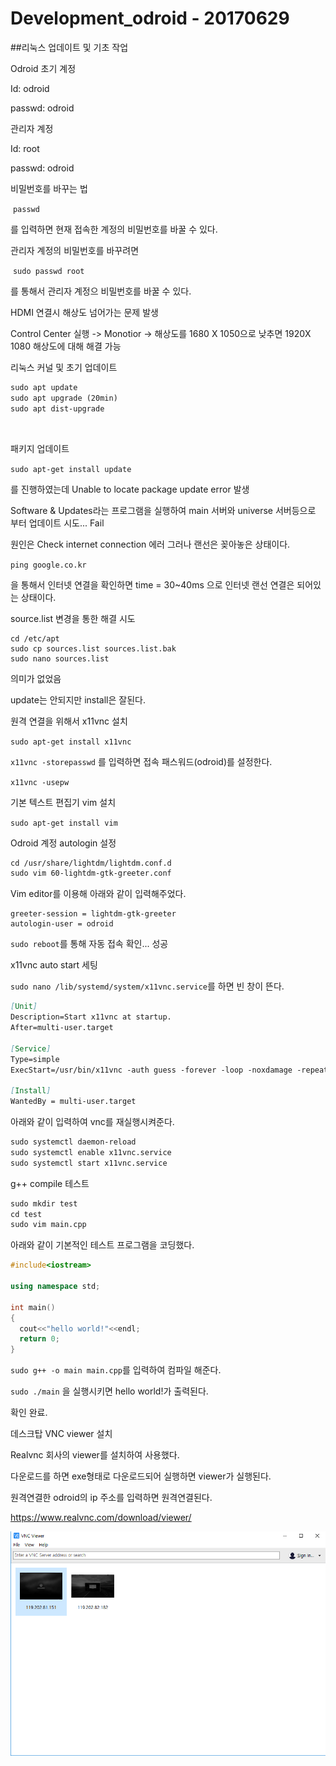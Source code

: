 # Development_odroid - 20170629



##리눅스 업데이트 및 기초 작업


Odroid 초기 계정

Id: odroid

passwd: odroid



관리자 계정

Id: root

passwd: odroid



비밀번호를 바꾸는 법

​		`passwd`

를 입력하면 현재 접속한 계정의 비밀번호를 바꿀 수 있다.



관리자 계정의 비밀번호를 바꾸려면

​		`sudo passwd root`

를 통해서 관리자 계정으 비밀번호를 바꿀 수 있다.



HDMI 연결시 해상도 넘어가는 문제 발생

Control Center 실행 -> Monotior -> 해상도를 1680 X 1050으로 낮추면 1920X 1080 해상도에 대해 해결 가능



리눅스 커널 및 초기 업데이트

```markdown
sudo apt update
sudo apt upgrade (20min)
sudo apt dist-upgrade
```

​	

패키지 업데이트

`sudo apt-get install update`

를 진행하였는데 Unable to locate package update error 발생

Software & Updates라는 프로그램을 실행하여 main 서버와 universe 서버등으로 부터 업데이트 시도... Fail

원인은 Check internet connection 에러 그러나 랜선은 꽂아놓은 상태이다.

`ping google.co.kr `

을 통해서 인터넷 연결을 확인하면 time = 30~40ms 으로 인터넷 랜선 연결은 되어있는 상태이다.



source.list 변경을 통한 해결 시도

```
cd /etc/apt
sudo cp sources.list sources.list.bak
sudo nano sources.list
```

의미가 없었음



update는 안되지만 install은 잘된다.

원격 연결을 위해서 x11vnc 설치

`sudo apt-get install x11vnc`

`x11vnc -storepasswd` 를 입력하면 접속 패스워드(odroid)를 설정한다.

`x11vnc -usepw`



기본 텍스트 편집기 vim 설치

`sudo apt-get install vim`



Odroid 계정 autologin 설정

```markdown
cd /usr/share/lightdm/lightdm.conf.d
sudo vim 60-lightdm-gtk-greeter.conf
```

Vim editor를 이용해 아래와 같이 입력해주었다.



```
greeter-session = lightdm-gtk-greeter
autologin-user = odroid
```



`sudo reboot`를 통해 자동 접속 확인... 성공



x11vnc auto start 세팅

`sudo nano /lib/systemd/system/x11vnc.service`를 하면 빈 창이 뜬다.



```markdown
[Unit]
Description=Start x11vnc at startup.
After=multi-user.target

[Service]
Type=simple
ExecStart=/usr/bin/x11vnc -auth guess -forever -loop -noxdamage -repeat -rfbauth /home/odroid/.vnc/passwd -rfbport 5900 -shared

[Install]
WantedBy = multi-user.target
```



아래와 같이 입력하여 vnc를 재실행시켜준다.

```markdown
sudo systemctl daemon-reload
sudo systemctl enable x11vnc.service
sudo systemctl start x11vnc.service
```



g++ compile 테스트



```markdown
sudo mkdir test
cd test
sudo vim main.cpp
```



아래와 같이 기본적인 테스트 프로그램을 코딩했다.

```c++
#include<iostream>

using namespace std;

int main()
{
  cout<<"hello world!"<<endl;
  return 0;
}
```



`sudo g++ -o main main.cpp`를 입력하여 컴파일 해준다.

`sudo ./main` 을 실행시키면 hello world!가 출력된다.

확인 완료.



데스크탑 VNC viewer 설치

Realvnc 회사의 viewer를 설치하여 사용했다. 

다운로드를 하면 exe형태로 다운로드되어 실행하면 viewer가 실행된다.

원격연결한 odroid의 ip 주소를 입력하면 원격연결된다.

https://www.realvnc.com/download/viewer/

![20170629-viewer](Picture/20170629-viewer.PNG)